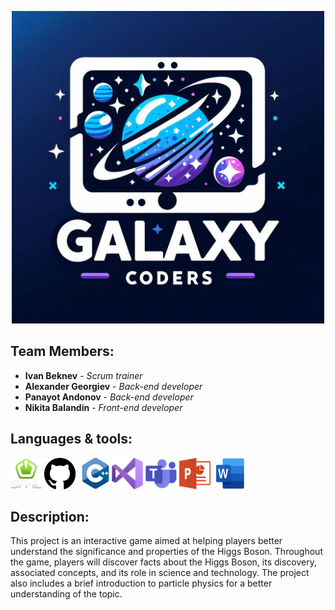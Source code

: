 <p align="center">
<img src="./Galaxy Coders/assets/r.imgs/mainLogo.jpg" width="500px">
</p>
 
 
##  Team Members:
* **Ivan Beknev** - *Scrum trainer* 
* **Alexander Georgiev** - *Back-end developer* 
* **Panayot Andonov** - *Back-end developer* 
* **Nikita Balandin** - *Front-end developer*
 
 
## Languages & tools:
<p align="left"> 
<img src="./Galaxy Coders/assets/r.imgs/sfml1.png" width="50px" height="50px"> 
<img src="./Galaxy Coders/assets/r.imgs/git1.png" width="50px" height="50px"> 
<img src="./Galaxy Coders/assets/r.imgs/c++.jfif" width="50px" height="50px">
<img src="./Galaxy Coders/assets/r.imgs/visual.png" width="50px" height="50px"> 
<img src="./Galaxy Coders/assets/r.imgs/teams.png" width="50px" height="50px"> 
<img src="./Galaxy Coders/assets/r.imgs/power.png" width="50px" height="50px"> 
<img src="./Galaxy Coders/assets/r.imgs/word.png" width="50px" height="50px"> 
 </p>

## Description:
 
This project is an interactive game aimed at helping players better understand the significance and properties of the Higgs Boson. Throughout the game, players will discover facts about the Higgs Boson, its discovery, associated concepts, and its role in science and technology. The project also includes a brief introduction to particle physics for a better understanding of the topic.